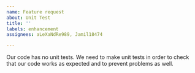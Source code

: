 ```yaml
---
name: Feature request
about: Unit Test
title: ''
labels: enhancement
assignees: aLeXaNdRe989, Jamil18474

---
```


Our code has no unit tests.
We need to make unit tests in order to check that our code works as expected and to prevent problems as well.
